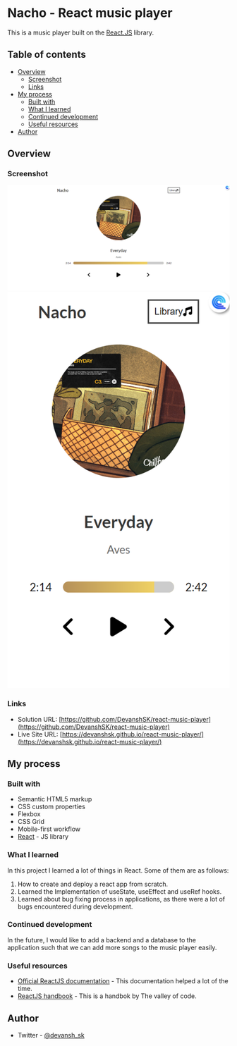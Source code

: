 # Nacho - React music player

This is a music player built on the [React.JS](https://reactjs.org/) library.

## Table of contents

- [Overview](#overview)
  - [Screenshot](#screenshot)
  - [Links](#links)
- [My process](#my-process)
  - [Built with](#built-with)
  - [What I learned](#what-i-learned)
  - [Continued development](#continued-development)
  - [Useful resources](#useful-resources)
- [Author](#author)

## Overview

### Screenshot

![](./screenshots/preview-pc.png)
![](./screenshots/preview-mobile.png)

### Links

- Solution URL: [https://github.com/DevanshSK/react-music-player](https://github.com/DevanshSK/react-music-player)
- Live Site URL: [https://devanshsk.github.io/react-music-player/](https://devanshsk.github.io/react-music-player/)

## My process

### Built with

- Semantic HTML5 markup
- CSS custom properties
- Flexbox
- CSS Grid
- Mobile-first workflow
- [React](https://reactjs.org/) - JS library

### What I learned

In this project I learned a lot of things in React.
Some of them are as follows:

1. How to create and deploy a react app from scratch.
2. Learned the Implementation of useState, useEffect and useRef hooks.
3. Learned about bug fixing process in applications, as there were a lot of bugs encountered during development.

### Continued development

In the future, I would like to add a backend and a database to the application such that we can add more songs to the music player easily.

### Useful resources

- [Official ReactJS documentation](https://reactjs.org/) - This documentation helped a lot of the time.
- [ReactJS handbook](https://thevalleyofcode.com/react/) - This is a handbok by The valley of code.

## Author

- Twitter - [@devansh_sk](https://twitter.com/devansh_sk)
